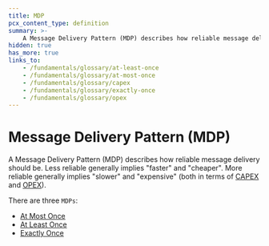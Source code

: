 ```yaml
---
title: MDP
pcx_content_type: definition
summary: >-
    A Message Delivery Pattern (MDP) describes how reliable message delivery should be. Less reliable generally implies "faster" and "cheaper". More reliable generally implies "slower" and "expensive" (both in terms of [CAPEX](/fundamentals/glossary/capex) and [OPEX](/fundamentals/glossary/opex)).
hidden: true
has_more: true
links_to:
    - /fundamentals/glossary/at-least-once
    - /fundamentals/glossary/at-most-once
    - /fundamentals/glossary/capex
    - /fundamentals/glossary/exactly-once
    - /fundamentals/glossary/opex
---
```


# Message Delivery Pattern (MDP)

A Message Delivery Pattern (MDP) describes how reliable message delivery should be. Less reliable generally implies "faster" and "cheaper". More reliable generally implies "slower" and "expensive" (both in terms of [CAPEX](/fundamentals/glossary/capex) and [OPEX](/fundamentals/glossary/opex)).

There are three `MDPs`:

-   [At Most Once](/fundamentals/glossary/at-most-once)
-   [At Least Once](/fundamentals/glossary/at-least-once)
-   [Exactly Once](/fundamentals/glossary/exactly-once)
